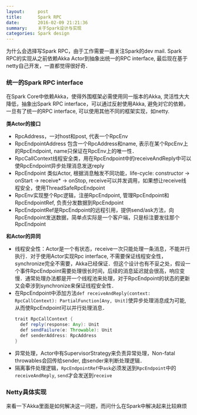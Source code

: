 ```yaml
---
layout:     post
title:      Spark RPC
date:       2016-02-09 21:21:36
summary:    关于Spark设计与实现
categories: Spark design
---
```


为什么会选择写Spark RPC，由于工作需要一直关注Spark的dev mail. Spark RPC的实现从之前依赖Akka Actor到抽象出统一的RPC interface, 最后现在基于netty自己开发，一直都觉得很好奇．

### 统一的Spark RPC interface

在Spark Core中依赖Akka，使得外围框架必需使用同一版本的Akka, 灵活性大大降低，抽象出Spark RPC interface，可以通过反射使用Akka, 避免对它的依赖，一旦有了统一的RPC interface, 可以使用其他不同的框架实现，如netty.

**类Actor的接口**<br/>
* RpcAddress，一对host和post, 代表一个RpcEnv<br/>
* RpcEndpointAddress 包含一个RpcAddress和name, 表示在某个RpcEnv上的RpcEndpoint, name只保证在RpcEnv上的唯一性．<br/>
* RpcCallContext线程安全类，用在RpcEndpoint中的receiveAndReply中可以使RpcEndpoint异步处理消息发送reply
* RpcEndpoint 类似Actor, 根据消息触发不同功能，life-cycle: constructor -> onStart -> receive* -> onStop, receive可以并发调用，如果想让receive线程安全，使用ThreadSafeRpcEndpoint
* RpcEnv实现整个Rpc逻辑，注册RpcEndpoint, 管理RpcEndpoint和RpcEndpointRef, 负责分发数据到RpcEndpoint
* RpcEndpointRef是RpcEndpoint的远程引用，提供send/ask方法，向RpcEndpoint发送数据，简单点实际是一个客户端，只是标注要发往那个RpcEndpoint

**和Actor的异同**
* 线程安全性：Actor是一个有状态，receive一次只能处理一条消息，不能并行执行．对于使用Actor实现Rpc interface, 不需要保证线程安全性，synchronize完全不需要，Akka已经保证．但这个设计也有不妥之处，假设一个事件RpcEndpoint需要处理很长时间，后续的消息延迟就会很高，响应变慢．通常处理办法都是开一个线程池来处理，对于RpcEndpoint的状态的更新又会牵涉到synchronize来保证线程安全性．
* 在RpcEndpoint中添加方法```def receiveAndReply(context: RpcCallContext): PartialFunction[Any, Unit]```使异步处理消息成为可能, 从而使RpcEndpoint可以并行处理消息． 
    ```java
    trait RpcCallContext {
      def reply(response: Any): Unit
      def sendFailure(e: Throwable): Unit
      def senderAddress: RpcAddress
    }
    ```
* 异常处理，Actor中有SupervisorStrategy来负责异常处理，Non-fatal throwables会回传给sender, 由sender来判断处理逻辑．
* 隔离事件处理逻辑，`RpcEndpointRef`中`ask`必须发送到`RpcEndpoint`中的`receiveAndReply`, `send`才会发送到`receive`

### Netty具体实现






来看一下Akka里面是如何解决这一问题，而问什么在Spark中解决起来比较麻烦



